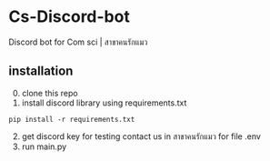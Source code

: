 # Cs-Discord-bot

Discord bot for Com sci | สาขาคนรักแมว

## installation

0. clone this repo
1. install discord library using requirements.txt

```console
pip install -r requirements.txt
```

2. get discord key for testing contact us in สาขาคนรักแมว for file .env
3. run main.py
